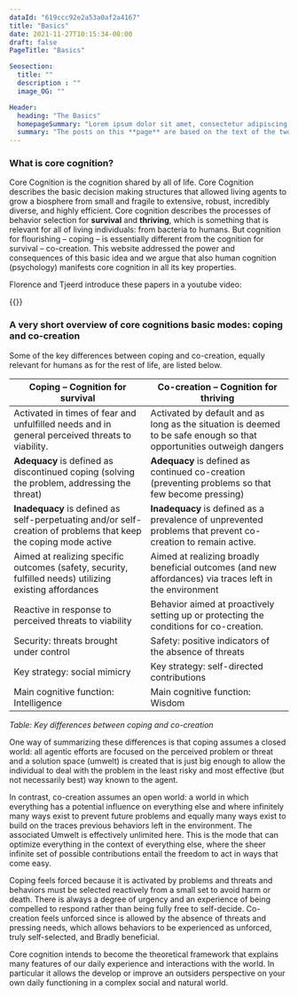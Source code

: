 ```yaml
---
dataId: "619ccc92e2a53a0af2a4167"
title: "Basics"
date: 2021-11-27T10:15:34-08:00
draft: false
PageTitle: "Basics"

Seosection:
  title: ""
  description : ""
  image_OG: ""

Header:
  heading: "The Basics"
  homepageSummary: "Lorem ipsum dolor sit amet, consectetur adipiscing elit. Suspendisse varius enim in eros elementum tristique. Duis cursus, mi quis viverra ornare, eros dolor interdum nulla, ut commodo diam libero vitae erat. Aenean faucibus nibh et justo cursus id rutrum lorem imperdiet. Nunc ut sem vitae risus tristique posuere."
  summary: "The posts on this **page** are based on the text of the two-part paper we published in “Psychology in Russia: state of the art”. A combination of the two parts can be found [here](pdf/CoreCognition-Andringa-Denhan-2021.pdf). The published part 1 (pdf) and part 2 (pdf) can be found on the journal’s website. These form a full introduction to core cognition as we have defined it now. More accessible introductions can be found here"
---
```




### What is core cognition?

Core Cognition is the cognition shared by all of life. Core Cognition describes the basic decision making structures that allowed living agents to grow a biosphere from small and fragile to extensive, robust, incredibly diverse, and highly efficient. Core cognition describes the processes of behavior selection for **survival** and **thriving**, which is something that is relevant for all of living individuals: from bacteria to humans. But cognition for flourishing – coping – is essentially different from the cognition for survival – co-creation. This website addressed the power and consequences of this basic idea and we argue that also human cognition (psychology) manifests core cognition in all its key properties.


Florence and Tjeerd introduce these papers in a youtube video:

{{<youtube hGhCwM697os>}}


### A very short overview of core cognitions basic modes: coping and co-creation

Some of the key differences between coping and co-creation, equally relevant for humans as for the rest of life, are listed below.

| Coping – Cognition for survival                              | Co-creation – Cognition for thriving                         |
| ------------------------------------------------------------ | ------------------------------------------------------------ |
| Activated in times of fear and unfulfilled needs and in general perceived threats to viability. | Activated by default and as long as the situation is deemed to be safe enough so that opportunities outweigh dangers |
| **Adequacy** is defined as discontinued coping (solving the problem, addressing the threat) | **Adequacy** is defined as continued co-creation  (preventing problems so that few become pressing) |
| **Inadequacy** is defined as self-perpetuating and/or self-creation of problems that keep the coping mode active | **Inadequacy** is defined as a prevalence of unprevented problems that prevent co-creation to remain active. |
| Aimed at realizing specific outcomes (safety, security, fulfilled needs) utilizing existing affordances | Aimed at realizing broadly beneficial outcomes (and new affordances) via traces left in the environment |
| Reactive in response to perceived threats to viability       | Behavior aimed at proactively setting up or protecting the conditions for co-creation. |
| Security: threats brought under control                      | Safety: positive indicators of the absence of threats        |
| Key strategy: social mimicry                                 | Key strategy: self-directed contributions                    |
| Main cognitive function: Intelligence                        | Main cognitive function: Wisdom                              |

*Table: Key differences between coping and co-creation*


One way of summarizing these differences is that coping assumes a closed world: all agentic efforts are focused on the perceived problem or threat and a solution space (umwelt) is created that is just big enough to allow the individual to deal with the problem in the least risky and most effective (but not necessarily best) way known to the agent.

In contrast, co-creation assumes an open world: a world in which everything has a potential influence on everything else and where infinitely many ways exist to prevent future problems and equally many ways exist to build on the traces previous behaviors left in the environment. The associated Umwelt is effectively unlimited here. This is the mode that can optimize everything in the context of everything else, where the sheer infinite set of possible contributions entail the freedom to act in ways that come easy.

Coping feels forced because it is activated  by problems and threats and behaviors must be selected reactively from a small set to avoid harm or death. There is always a degree of urgency and an experience of being compelled to respond rather than being fully free to self-decide. Co-creation feels unforced since is allowed by the absence of threats and pressing needs, which allows behaviors to be experienced as unforced, truly self-selected, and Bradly beneficial.

Core cognition intends to become the theoretical framework that explains many features of our daily experience and interactions with the world. In particular it allows the develop or improve an outsiders perspective on your own daily functioning in a complex social and natural world.

